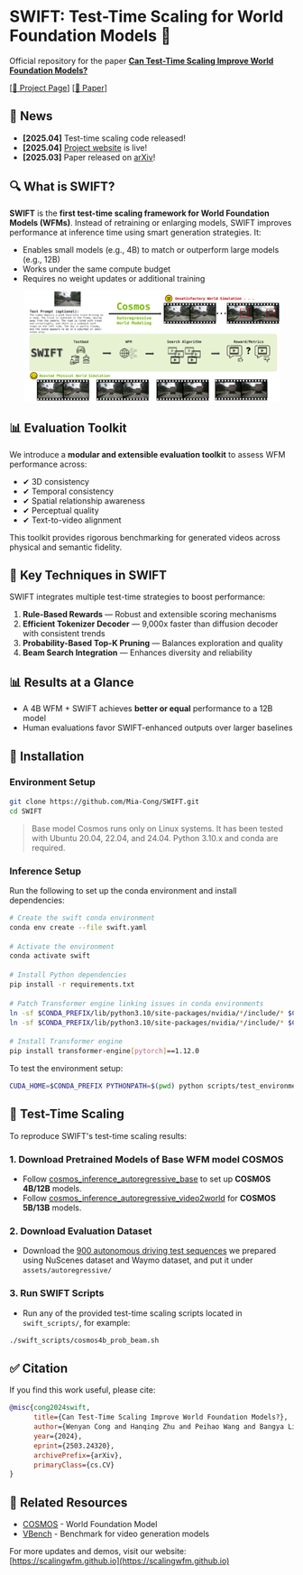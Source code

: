 # SWIFT: Test-Time Scaling for World Foundation Models 🚀

Official repository for the paper [**Can Test-Time Scaling Improve World Foundation Models?**](https://arxiv.org/abs/2503.24320)

[[🔖 Project Page](https://scalingwfm.github.io/)] [[📄 Paper](https://arxiv.org/abs/2503.24320)]

## 🚀 News
- **[2025.04]** Test-time scaling code released!
- **[2025.04]** [Project website](https://scalingwfm.github.io) is live! 
- **[2025.03]** Paper released on [arXiv](https://arxiv.org/abs/2503.24320)!


## 🔍 What is SWIFT?
**SWIFT** is the **first test-time scaling framework for World Foundation Models (WFMs)**. Instead of retraining or enlarging models, SWIFT improves performance at inference time using smart generation strategies. It:

- Enables small models (e.g., 4B) to match or outperform large models (e.g., 12B)
- Works under the same compute budget
- Requires no weight updates or additional training

<p align="center">
    <img src="figs/framework.png" width="90%"> <br>
</p>

## 📊 Evaluation Toolkit
We introduce a **modular and extensible evaluation toolkit** to assess WFM performance across:
- ✔ 3D consistency
- ✔ Temporal consistency
- ✔ Spatial relationship awareness
- ✔ Perceptual quality
- ✔ Text-to-video alignment

This toolkit provides rigorous benchmarking for generated videos across physical and semantic fidelity.

## 🔧 Key Techniques in SWIFT
SWIFT integrates multiple test-time strategies to boost performance:

1. **Rule-Based Rewards** — Robust and extensible scoring mechanisms
2. **Efficient Tokenizer Decoder** — 9,000x faster than diffusion decoder with consistent trends
3. **Probability-Based Top-K Pruning** — Balances exploration and quality
4. **Beam Search Integration** — Enhances diversity and reliability

## 📊 Results at a Glance
- A 4B WFM + SWIFT achieves **better or equal** performance to a 12B model
- Human evaluations favor SWIFT-enhanced outputs over larger baselines


## 🚧 Installation

### Environment Setup
```bash
git clone https://github.com/Mia-Cong/SWIFT.git
cd SWIFT
```
> Base model Cosmos runs only on Linux systems. It has been tested with Ubuntu 20.04, 22.04, and 24.04. Python 3.10.x and conda are required.

### Inference Setup
Run the following to set up the conda environment and install dependencies:
```bash
# Create the swift conda environment
conda env create --file swift.yaml

# Activate the environment
conda activate swift

# Install Python dependencies
pip install -r requirements.txt

# Patch Transformer engine linking issues in conda environments
ln -sf $CONDA_PREFIX/lib/python3.10/site-packages/nvidia/*/include/* $CONDA_PREFIX/include/
ln -sf $CONDA_PREFIX/lib/python3.10/site-packages/nvidia/*/include/* $CONDA_PREFIX/include/python3.10

# Install Transformer engine
pip install transformer-engine[pytorch]==1.12.0
```
To test the environment setup:
```bash
CUDA_HOME=$CONDA_PREFIX PYTHONPATH=$(pwd) python scripts/test_environment.py
```

## 🧪 Test-Time Scaling
To reproduce SWIFT's test-time scaling results:

### 1. Download Pretrained Models of Base WFM model COSMOS
- Follow [cosmos_inference_autoregressive_base](https://github.com/nvidia-cosmos/cosmos-predict1/blob/main/examples/inference_autoregressive_base.md) to set up **COSMOS 4B/12B** models.
- Follow [cosmos_inference_autoregressive_video2world](https://github.com/nvidia-cosmos/cosmos-predict1/blob/main/examples/inference_autoregressive_video2world.md) for **COSMOS 5B/13B** models.

### 2. Download Evaluation Dataset
- Download the [900 autonomous driving test sequences]() we prepared using NuScenes dataset and Waymo dataset, and put it under `assets/autoregressive/`

### 3. Run SWIFT Scripts
- Run any of the provided test-time scaling scripts located in `swift_scripts/`, for example:
```bash
./swift_scripts/cosmos4b_prob_beam.sh
```

## ✅ Citation
If you find this work useful, please cite:
```bibtex
@misc{cong2024swift,
      title={Can Test-Time Scaling Improve World Foundation Models?},
      author={Wenyan Cong and Hanqing Zhu and Peihao Wang and Bangya Liu and Dejia Xu and Kevin Wang and David Z. Pan and Yan Wang and Zhiwen Fan and Zhangyang Wang},
      year={2024},
      eprint={2503.24320},
      archivePrefix={arXiv},
      primaryClass={cs.CV}
}
```

## 🔗 Related Resources
- [COSMOS](https://github.com/nvidia-cosmos/cosmos-predict1) - World Foundation Model
- [VBench](https://github.com/VBench/VBench) - Benchmark for video generation models


For more updates and demos, visit our website: [https://scalingwfm.github.io](https://scalingwfm.github.io)
